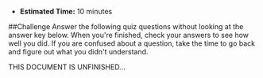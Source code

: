 * **Estimated Time:** 10 minutes

##Challenge
Answer the following quiz questions without looking at the answer key below. When you're finished, check your answers to see how well you did. If you are confused about a question, take the time to go back and figure out what you didn't understand.
  
THIS DOCUMENT IS UNFINISHED...